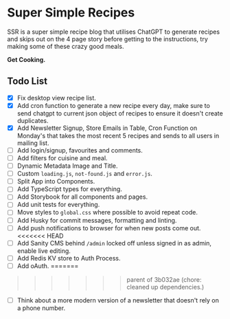 # Super Simple Recipes

SSR is a super simple recipe blog that utilises ChatGPT to generate recipes and skips out on the 4 page story before getting to the instructions, try making some of these crazy good meals.

**Get Cooking.**

## Todo List

- [x] Fix desktop view recipe list.
- [x] Add cron function to generate a new recipe every day, make sure to send chatgpt to current json object of recipes to ensure it doesn't create duplicates.
- [x] Add Newsletter Signup, Store Emails in Table, Cron Function on Monday's that takes the most recent 5 recipes and sends to all users in mailing list.
- [ ] Add login/signup, favourites and comments.
- [ ] Add filters for cuisine and meal.
- [ ] Dynamic Metadata Image and Title.
- [ ] Custom `loading.js`, `not-found.js` and `error.js`.
- [ ] Split App into Components.
- [ ] Add TypeScript types for everything.
- [ ] Add Storybook for all components and pages.
- [ ] Add unit tests for everything.
- [ ] Move styles to `global.css` where possible to avoid repeat code.
- [ ] Add Husky for commit messages, formatting and linting.
- [ ] Add push notifications to browser for when new posts come out.
<<<<<<< HEAD
- [ ] Add Sanity CMS behind `/admin` locked off unless signed in as admin, enable live editing.
- [ ] Add Redis KV store to Auth Process.
- [ ] Add oAuth.
=======
>>>>>>> parent of 3b032ae (chore: cleaned up dependencies.)
- [ ] Think about a more modern version of a newsletter that doesn't rely on a phone number.
